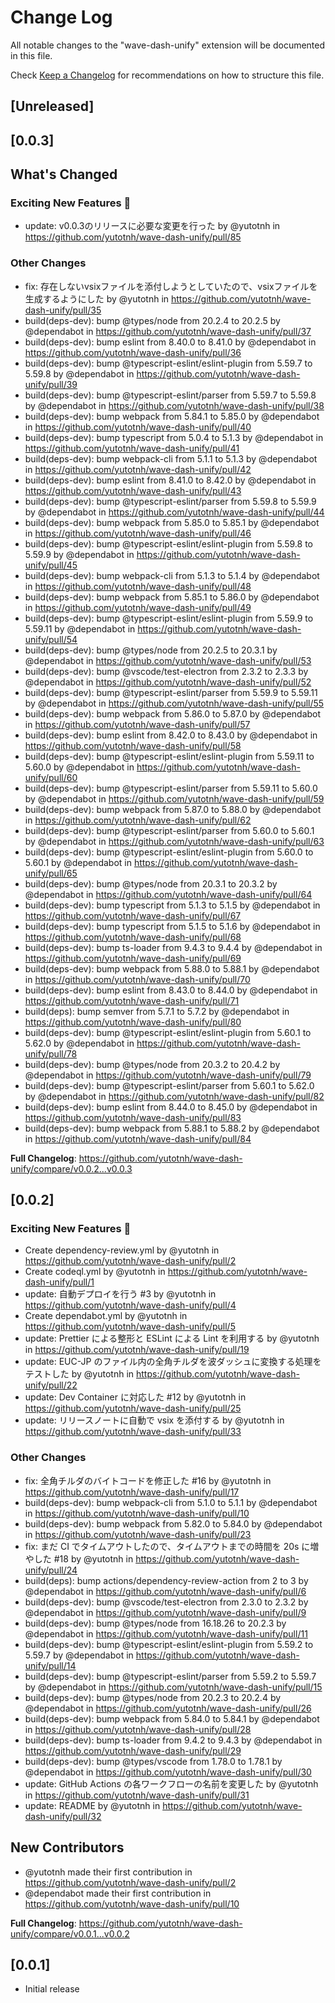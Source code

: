# Change Log

All notable changes to the "wave-dash-unify" extension will be documented in this file.

Check [Keep a Changelog](http://keepachangelog.com/) for recommendations on how to structure this file.

## [Unreleased]

## [0.0.3]

## What's Changed

### Exciting New Features 🎉

* update: v0.0.3のリリースに必要な変更を行った by @yutotnh in <https://github.com/yutotnh/wave-dash-unify/pull/85>

### Other Changes

* fix: 存在しないvsixファイルを添付しようとしていたので、vsixファイルを生成するようにした by @yutotnh in <https://github.com/yutotnh/wave-dash-unify/pull/35>
* build(deps-dev): bump @types/node from 20.2.4 to 20.2.5 by @dependabot in <https://github.com/yutotnh/wave-dash-unify/pull/37>
* build(deps-dev): bump eslint from 8.40.0 to 8.41.0 by @dependabot in <https://github.com/yutotnh/wave-dash-unify/pull/36>
* build(deps-dev): bump @typescript-eslint/eslint-plugin from 5.59.7 to 5.59.8 by @dependabot in <https://github.com/yutotnh/wave-dash-unify/pull/39>
* build(deps-dev): bump @typescript-eslint/parser from 5.59.7 to 5.59.8 by @dependabot in <https://github.com/yutotnh/wave-dash-unify/pull/38>
* build(deps-dev): bump webpack from 5.84.1 to 5.85.0 by @dependabot in <https://github.com/yutotnh/wave-dash-unify/pull/40>
* build(deps-dev): bump typescript from 5.0.4 to 5.1.3 by @dependabot in <https://github.com/yutotnh/wave-dash-unify/pull/41>
* build(deps-dev): bump webpack-cli from 5.1.1 to 5.1.3 by @dependabot in <https://github.com/yutotnh/wave-dash-unify/pull/42>
* build(deps-dev): bump eslint from 8.41.0 to 8.42.0 by @dependabot in <https://github.com/yutotnh/wave-dash-unify/pull/43>
* build(deps-dev): bump @typescript-eslint/parser from 5.59.8 to 5.59.9 by @dependabot in <https://github.com/yutotnh/wave-dash-unify/pull/44>
* build(deps-dev): bump webpack from 5.85.0 to 5.85.1 by @dependabot in <https://github.com/yutotnh/wave-dash-unify/pull/46>
* build(deps-dev): bump @typescript-eslint/eslint-plugin from 5.59.8 to 5.59.9 by @dependabot in <https://github.com/yutotnh/wave-dash-unify/pull/45>
* build(deps-dev): bump webpack-cli from 5.1.3 to 5.1.4 by @dependabot in <https://github.com/yutotnh/wave-dash-unify/pull/48>
* build(deps-dev): bump webpack from 5.85.1 to 5.86.0 by @dependabot in <https://github.com/yutotnh/wave-dash-unify/pull/49>
* build(deps-dev): bump @typescript-eslint/eslint-plugin from 5.59.9 to 5.59.11 by @dependabot in <https://github.com/yutotnh/wave-dash-unify/pull/54>
* build(deps-dev): bump @types/node from 20.2.5 to 20.3.1 by @dependabot in <https://github.com/yutotnh/wave-dash-unify/pull/53>
* build(deps-dev): bump @vscode/test-electron from 2.3.2 to 2.3.3 by @dependabot in <https://github.com/yutotnh/wave-dash-unify/pull/52>
* build(deps-dev): bump @typescript-eslint/parser from 5.59.9 to 5.59.11 by @dependabot in <https://github.com/yutotnh/wave-dash-unify/pull/55>
* build(deps-dev): bump webpack from 5.86.0 to 5.87.0 by @dependabot in <https://github.com/yutotnh/wave-dash-unify/pull/57>
* build(deps-dev): bump eslint from 8.42.0 to 8.43.0 by @dependabot in <https://github.com/yutotnh/wave-dash-unify/pull/58>
* build(deps-dev): bump @typescript-eslint/eslint-plugin from 5.59.11 to 5.60.0 by @dependabot in <https://github.com/yutotnh/wave-dash-unify/pull/60>
* build(deps-dev): bump @typescript-eslint/parser from 5.59.11 to 5.60.0 by @dependabot in <https://github.com/yutotnh/wave-dash-unify/pull/59>
* build(deps-dev): bump webpack from 5.87.0 to 5.88.0 by @dependabot in <https://github.com/yutotnh/wave-dash-unify/pull/62>
* build(deps-dev): bump @typescript-eslint/parser from 5.60.0 to 5.60.1 by @dependabot in <https://github.com/yutotnh/wave-dash-unify/pull/63>
* build(deps-dev): bump @typescript-eslint/eslint-plugin from 5.60.0 to 5.60.1 by @dependabot in <https://github.com/yutotnh/wave-dash-unify/pull/65>
* build(deps-dev): bump @types/node from 20.3.1 to 20.3.2 by @dependabot in <https://github.com/yutotnh/wave-dash-unify/pull/64>
* build(deps-dev): bump typescript from 5.1.3 to 5.1.5 by @dependabot in <https://github.com/yutotnh/wave-dash-unify/pull/67>
* build(deps-dev): bump typescript from 5.1.5 to 5.1.6 by @dependabot in <https://github.com/yutotnh/wave-dash-unify/pull/68>
* build(deps-dev): bump ts-loader from 9.4.3 to 9.4.4 by @dependabot in <https://github.com/yutotnh/wave-dash-unify/pull/69>
* build(deps-dev): bump webpack from 5.88.0 to 5.88.1 by @dependabot in <https://github.com/yutotnh/wave-dash-unify/pull/70>
* build(deps-dev): bump eslint from 8.43.0 to 8.44.0 by @dependabot in <https://github.com/yutotnh/wave-dash-unify/pull/71>
* build(deps): bump semver from 5.7.1 to 5.7.2 by @dependabot in <https://github.com/yutotnh/wave-dash-unify/pull/80>
* build(deps-dev): bump @typescript-eslint/eslint-plugin from 5.60.1 to 5.62.0 by @dependabot in <https://github.com/yutotnh/wave-dash-unify/pull/78>
* build(deps-dev): bump @types/node from 20.3.2 to 20.4.2 by @dependabot in <https://github.com/yutotnh/wave-dash-unify/pull/79>
* build(deps-dev): bump @typescript-eslint/parser from 5.60.1 to 5.62.0 by @dependabot in <https://github.com/yutotnh/wave-dash-unify/pull/82>
* build(deps-dev): bump eslint from 8.44.0 to 8.45.0 by @dependabot in <https://github.com/yutotnh/wave-dash-unify/pull/83>
* build(deps-dev): bump webpack from 5.88.1 to 5.88.2 by @dependabot in <https://github.com/yutotnh/wave-dash-unify/pull/84>

**Full Changelog**: <https://github.com/yutotnh/wave-dash-unify/compare/v0.0.2...v0.0.3>

## [0.0.2]

### Exciting New Features 🎉

- Create dependency-review.yml by @yutotnh in https://github.com/yutotnh/wave-dash-unify/pull/2
- Create codeql.yml by @yutotnh in https://github.com/yutotnh/wave-dash-unify/pull/1
- update: 自動デプロイを行う #3 by @yutotnh in https://github.com/yutotnh/wave-dash-unify/pull/4
- Create dependabot.yml by @yutotnh in https://github.com/yutotnh/wave-dash-unify/pull/5
- update: Prettier による整形と ESLint による Lint を利用する by @yutotnh in https://github.com/yutotnh/wave-dash-unify/pull/19
- update: EUC-JP のファイル内の全角チルダを波ダッシュに変換する処理をテストした by @yutotnh in https://github.com/yutotnh/wave-dash-unify/pull/22
- update: Dev Container に対応した #12 by @yutotnh in https://github.com/yutotnh/wave-dash-unify/pull/25
- update: リリースノートに自動で vsix を添付する by @yutotnh in https://github.com/yutotnh/wave-dash-unify/pull/33

### Other Changes

- fix: 全角チルダのバイトコードを修正した #16 by @yutotnh in https://github.com/yutotnh/wave-dash-unify/pull/17
- build(deps-dev): bump webpack-cli from 5.1.0 to 5.1.1 by @dependabot in https://github.com/yutotnh/wave-dash-unify/pull/10
- build(deps-dev): bump webpack from 5.82.0 to 5.84.0 by @dependabot in https://github.com/yutotnh/wave-dash-unify/pull/23
- fix: まだ CI でタイムアウトしたので、タイムアウトまでの時間を 20s に増やした #18 by @yutotnh in https://github.com/yutotnh/wave-dash-unify/pull/24
- build(deps): bump actions/dependency-review-action from 2 to 3 by @dependabot in https://github.com/yutotnh/wave-dash-unify/pull/6
- build(deps-dev): bump @vscode/test-electron from 2.3.0 to 2.3.2 by @dependabot in https://github.com/yutotnh/wave-dash-unify/pull/9
- build(deps-dev): bump @types/node from 16.18.26 to 20.2.3 by @dependabot in https://github.com/yutotnh/wave-dash-unify/pull/11
- build(deps-dev): bump @typescript-eslint/eslint-plugin from 5.59.2 to 5.59.7 by @dependabot in https://github.com/yutotnh/wave-dash-unify/pull/14
- build(deps-dev): bump @typescript-eslint/parser from 5.59.2 to 5.59.7 by @dependabot in https://github.com/yutotnh/wave-dash-unify/pull/15
- build(deps-dev): bump @types/node from 20.2.3 to 20.2.4 by @dependabot in https://github.com/yutotnh/wave-dash-unify/pull/26
- build(deps-dev): bump webpack from 5.84.0 to 5.84.1 by @dependabot in https://github.com/yutotnh/wave-dash-unify/pull/28
- build(deps-dev): bump ts-loader from 9.4.2 to 9.4.3 by @dependabot in https://github.com/yutotnh/wave-dash-unify/pull/29
- build(deps-dev): bump @types/vscode from 1.78.0 to 1.78.1 by @dependabot in https://github.com/yutotnh/wave-dash-unify/pull/30
- update: GitHub Actions の各ワークフローの名前を変更した by @yutotnh in https://github.com/yutotnh/wave-dash-unify/pull/31
- update: README by @yutotnh in https://github.com/yutotnh/wave-dash-unify/pull/32

## New Contributors

- @yutotnh made their first contribution in https://github.com/yutotnh/wave-dash-unify/pull/2
- @dependabot made their first contribution in https://github.com/yutotnh/wave-dash-unify/pull/10

**Full Changelog**: https://github.com/yutotnh/wave-dash-unify/compare/v0.0.1...v0.0.2

## [0.0.1]

- Initial release
